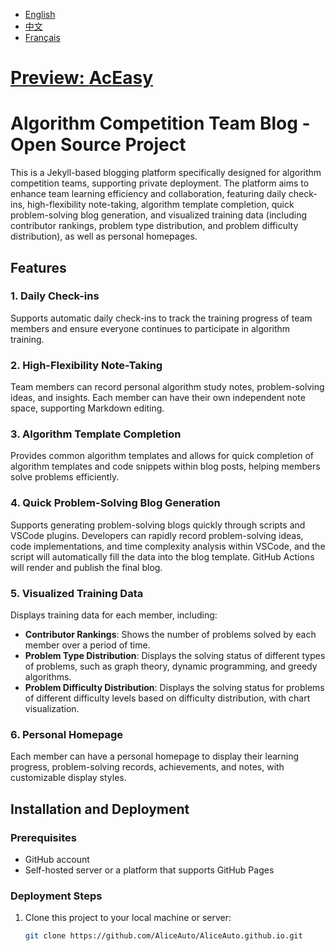 - [English](README.md)
- [中文](docs/zh/README.md)
- [Français](docs/fr/README.md)
# [Preview: **AcEasy**](https://aliceauto.github.io/)
# Algorithm Competition Team Blog - Open Source Project

This is a Jekyll-based blogging platform specifically designed for algorithm competition teams, supporting private deployment. The platform aims to enhance team learning efficiency and collaboration, featuring daily check-ins, high-flexibility note-taking, algorithm template completion, quick problem-solving blog generation, and visualized training data (including contributor rankings, problem type distribution, and problem difficulty distribution), as well as personal homepages.

## Features

### 1. Daily Check-ins
Supports automatic daily check-ins to track the training progress of team members and ensure everyone continues to participate in algorithm training.

### 2. High-Flexibility Note-Taking
Team members can record personal algorithm study notes, problem-solving ideas, and insights. Each member can have their own independent note space, supporting Markdown editing.

### 3. Algorithm Template Completion
Provides common algorithm templates and allows for quick completion of algorithm templates and code snippets within blog posts, helping members solve problems efficiently.

### 4. Quick Problem-Solving Blog Generation
Supports generating problem-solving blogs quickly through scripts and VSCode plugins. Developers can rapidly record problem-solving ideas, code implementations, and time complexity analysis within VSCode, and the script will automatically fill the data into the blog template. GitHub Actions will render and publish the final blog.

### 5. Visualized Training Data
Displays training data for each member, including:
- **Contributor Rankings**: Shows the number of problems solved by each member over a period of time.
- **Problem Type Distribution**: Displays the solving status of different types of problems, such as graph theory, dynamic programming, and greedy algorithms.
- **Problem Difficulty Distribution**: Displays the solving status for problems of different difficulty levels based on difficulty distribution, with chart visualization.

### 6. Personal Homepage
Each member can have a personal homepage to display their learning progress, problem-solving records, achievements, and notes, with customizable display styles.

## Installation and Deployment

### Prerequisites
- GitHub account
- Self-hosted server or a platform that supports GitHub Pages

### Deployment Steps

1. Clone this project to your local machine or server:

   ```bash
   git clone https://github.com/AliceAuto/AliceAuto.github.io.git
   ```
